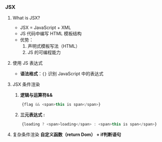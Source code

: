 ### JSX

1. What is JSX?

   - JSX = JavaScript + XML
   - JS 代码中编写 HTML 模板结构
   - 优势：
     1. 声明式模板写法（HTML）
     2. JS 的可编程能力

2. 使用 JS 表达式

   - **语法格式**：`{}` 识别 JavaScript 中的表达式

3. JSX 条件渲染
   1. **逻辑与运算符&&**
   ```javaScript
       {flag && <span>this is span</span>}
   ```
   2. **三元表达式 :**
   ```javaScript
       {loading ? <span>loading</span> : <span>this is span</span>}
   ```

4. 复杂条件渲染
**自定义函数（return Dom） + if判断语句**